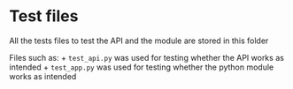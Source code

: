 # Test files

All the tests files to test the API and 
the module are stored in this folder

Files such as:
    + `test_api.py` was used for testing whether the API works as intended
    + `test_app.py` was used for testing whether the python module works as intended
